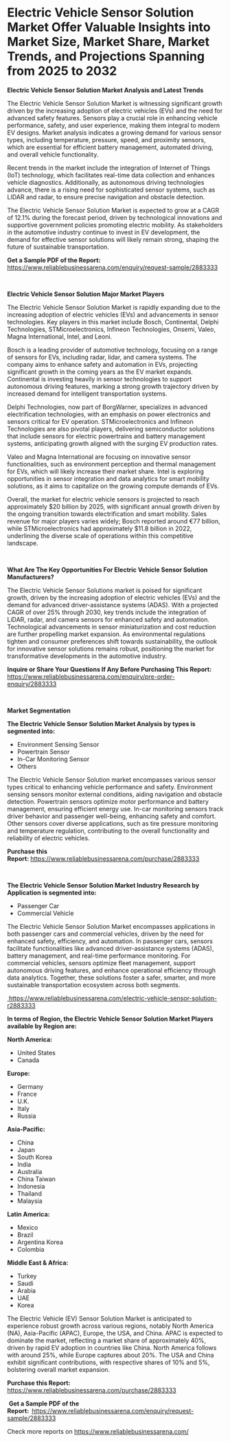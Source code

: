 <p><h1>Electric Vehicle Sensor Solution Market Offer Valuable Insights into Market Size, Market Share, Market Trends, and Projections Spanning from 2025 to 2032</h1></p><p><strong>Electric Vehicle Sensor Solution Market Analysis and Latest Trends</strong></p>
<p><p>The Electric Vehicle Sensor Solution Market is witnessing significant growth driven by the increasing adoption of electric vehicles (EVs) and the need for advanced safety features. Sensors play a crucial role in enhancing vehicle performance, safety, and user experience, making them integral to modern EV designs. Market analysis indicates a growing demand for various sensor types, including temperature, pressure, speed, and proximity sensors, which are essential for efficient battery management, automated driving, and overall vehicle functionality.</p><p>Recent trends in the market include the integration of Internet of Things (IoT) technology, which facilitates real-time data collection and enhances vehicle diagnostics. Additionally, as autonomous driving technologies advance, there is a rising need for sophisticated sensor systems, such as LIDAR and radar, to ensure precise navigation and obstacle detection.</p><p>The Electric Vehicle Sensor Solution Market is expected to grow at a CAGR of 12.1% during the forecast period, driven by technological innovations and supportive government policies promoting electric mobility. As stakeholders in the automotive industry continue to invest in EV development, the demand for effective sensor solutions will likely remain strong, shaping the future of sustainable transportation.</p></p>
<p><strong>Get a Sample PDF of the Report:&nbsp;</strong> <a href="https://www.reliablebusinessarena.com/enquiry/request-sample/2883333?utm_campaign=3041&utm_medium=2&utm_source=Github&utm_content=ia&utm_term=13032025&utm_id=electric-vehicle-sensor-solution">https://www.reliablebusinessarena.com/enquiry/request-sample/2883333</a></p>
<p>&nbsp;</p>
<p><strong>Electric Vehicle Sensor Solution Major Market Players</strong></p>
<p><p>The Electric Vehicle Sensor Solution Market is rapidly expanding due to the increasing adoption of electric vehicles (EVs) and advancements in sensor technologies. Key players in this market include Bosch, Continental, Delphi Technologies, STMicroelectronics, Infineon Technologies, Onsemi, Valeo, Magna International, Intel, and Leoni. </p><p>Bosch is a leading provider of automotive technology, focusing on a range of sensors for EVs, including radar, lidar, and camera systems. The company aims to enhance safety and automation in EVs, projecting significant growth in the coming years as the EV market expands. Continental is investing heavily in sensor technologies to support autonomous driving features, marking a strong growth trajectory driven by increased demand for intelligent transportation systems.</p><p>Delphi Technologies, now part of BorgWarner, specializes in advanced electrification technologies, with an emphasis on power electronics and sensors critical for EV operation. STMicroelectronics and Infineon Technologies are also pivotal players, delivering semiconductor solutions that include sensors for electric powertrains and battery management systems, anticipating growth aligned with the surging EV production rates.</p><p>Valeo and Magna International are focusing on innovative sensor functionalities, such as environment perception and thermal management for EVs, which will likely increase their market share. Intel is exploring opportunities in sensor integration and data analytics for smart mobility solutions, as it aims to capitalize on the growing compute demands of EVs.</p><p>Overall, the market for electric vehicle sensors is projected to reach approximately $20 billion by 2025, with significant annual growth driven by the ongoing transition towards electrification and smart mobility. Sales revenue for major players varies widely; Bosch reported around €77 billion, while STMicroelectronics had approximately $11.8 billion in 2022, underlining the diverse scale of operations within this competitive landscape.</p></p>
<p>&nbsp;</p>
<p><strong>What Are The Key Opportunities For Electric Vehicle Sensor Solution Manufacturers?</strong></p>
<p><p>The Electric Vehicle Sensor Solutions market is poised for significant growth, driven by the increasing adoption of electric vehicles (EVs) and the demand for advanced driver-assistance systems (ADAS). With a projected CAGR of over 25% through 2030, key trends include the integration of LiDAR, radar, and camera sensors for enhanced safety and automation. Technological advancements in sensor miniaturization and cost reduction are further propelling market expansion. As environmental regulations tighten and consumer preferences shift towards sustainability, the outlook for innovative sensor solutions remains robust, positioning the market for transformative developments in the automotive industry.</p></p>
<p><strong>Inquire or Share Your Questions If Any Before Purchasing This Report:</strong> <a href="https://www.reliablebusinessarena.com/enquiry/pre-order-enquiry/2883333?utm_campaign=3041&utm_medium=2&utm_source=Github&utm_content=ia&utm_term=13032025&utm_id=electric-vehicle-sensor-solution">https://www.reliablebusinessarena.com/enquiry/pre-order-enquiry/2883333</a></p>
<p>&nbsp;</p>
<p><strong>Market Segmentation</strong></p>
<p><strong>The Electric Vehicle Sensor Solution Market Analysis by types is segmented into:</strong></p>
<p><ul><li>Environment Sensing Sensor</li><li>Powertrain Sensor</li><li>In-Car Monitoring Sensor</li><li>Others</li></ul></p>
<p><p>The Electric Vehicle Sensor Solution market encompasses various sensor types critical to enhancing vehicle performance and safety. Environment sensing sensors monitor external conditions, aiding navigation and obstacle detection. Powertrain sensors optimize motor performance and battery management, ensuring efficient energy use. In-car monitoring sensors track driver behavior and passenger well-being, enhancing safety and comfort. Other sensors cover diverse applications, such as tire pressure monitoring and temperature regulation, contributing to the overall functionality and reliability of electric vehicles.</p></p>
<p><strong>Purchase this Report:&nbsp;</strong><a href="https://www.reliablebusinessarena.com/purchase/2883333?utm_campaign=3041&utm_medium=2&utm_source=Github&utm_content=ia&utm_term=13032025&utm_id=electric-vehicle-sensor-solution">https://www.reliablebusinessarena.com/purchase/2883333</a></p>
<p>&nbsp;</p>
<p><strong>The Electric Vehicle Sensor Solution Market Industry Research by Application is segmented into:</strong></p>
<p><ul><li>Passenger Car</li><li>Commercial Vehicle</li></ul></p>
<p><p>The Electric Vehicle Sensor Solution Market encompasses applications in both passenger cars and commercial vehicles, driven by the need for enhanced safety, efficiency, and automation. In passenger cars, sensors facilitate functionalities like advanced driver-assistance systems (ADAS), battery management, and real-time performance monitoring. For commercial vehicles, sensors optimize fleet management, support autonomous driving features, and enhance operational efficiency through data analytics. Together, these solutions foster a safer, smarter, and more sustainable transportation ecosystem across both segments.</p></p>
<p><a href="https://www.reliablebusinessarena.com/electric-vehicle-sensor-solution-r2883333?utm_campaign=3041&utm_medium=2&utm_source=Github&utm_content=ia&utm_term=13032025&utm_id=electric-vehicle-sensor-solution">&nbsp;https://www.reliablebusinessarena.com/electric-vehicle-sensor-solution-r2883333</a></p>
<p><strong>In terms of Region, the Electric Vehicle Sensor Solution Market Players available by Region are:</strong></p>
<p>
    <p> <strong> North America: </strong>
        <ul>
            <li>United States</li>
            <li>Canada</li>
        </ul>
        </p> 
    <p> <strong> Europe: </strong>
        <ul>
            <li>Germany</li>
            <li>France</li>
            <li>U.K.</li>
            <li>Italy</li>
            <li>Russia</li>
        </ul>
        </p> 
    <p> <strong> Asia-Pacific: </strong>
        <ul>
            <li>China</li>
            <li>Japan</li>
            <li>South Korea</li>
            <li>India</li>
            <li>Australia</li>
            <li>China Taiwan</li>
            <li>Indonesia</li>
            <li>Thailand</li>
            <li>Malaysia</li>
        </ul>
        </p> 
    <p> <strong> Latin America: </strong>
        <ul>
            <li>Mexico</li>
            <li>Brazil</li>
            <li>Argentina Korea</li>
            <li>Colombia</li>
        </ul>
        </p> 
    <p> <strong> Middle East & Africa: </strong>
        <ul>
            <li>Turkey</li>
            <li>Saudi</li>
            <li>Arabia</li>
            <li>UAE</li>
            <li>Korea</li>
        </ul>
    </p>
    </p>
<p><p>The Electric Vehicle (EV) Sensor Solution Market is anticipated to experience robust growth across various regions, notably North America (NA), Asia-Pacific (APAC), Europe, the USA, and China. APAC is expected to dominate the market, reflecting a market share of approximately 40%, driven by rapid EV adoption in countries like China. North America follows with around 25%, while Europe captures about 20%. The USA and China exhibit significant contributions, with respective shares of 10% and 5%, bolstering overall market expansion.</p></p>
<p><strong>Purchase this Report: </strong><a href="https://www.reliablebusinessarena.com/purchase/2883333?utm_campaign=3041&utm_medium=2&utm_source=Github&utm_content=ia&utm_term=13032025&utm_id=electric-vehicle-sensor-solution">https://www.reliablebusinessarena.com/purchase/2883333</a></p>
<p>&nbsp;<strong>Get a Sample PDF of the Report:&nbsp;&nbsp;</strong><a href="https://www.reliablebusinessarena.com/enquiry/request-sample/2883333?utm_campaign=3041&utm_medium=2&utm_source=Github&utm_content=ia&utm_term=13032025&utm_id=electric-vehicle-sensor-solution">https://www.reliablebusinessarena.com/enquiry/request-sample/2883333</a></p>
<p><strong></strong></p>
<p>Check more reports on <a href="https://www.reliablebusinessarena.com/?utm_campaign=3041&utm_medium=2&utm_source=Github&utm_content=ia&utm_term=13032025&utm_id=electric-vehicle-sensor-solution">https://www.reliablebusinessarena.com/</a></p>